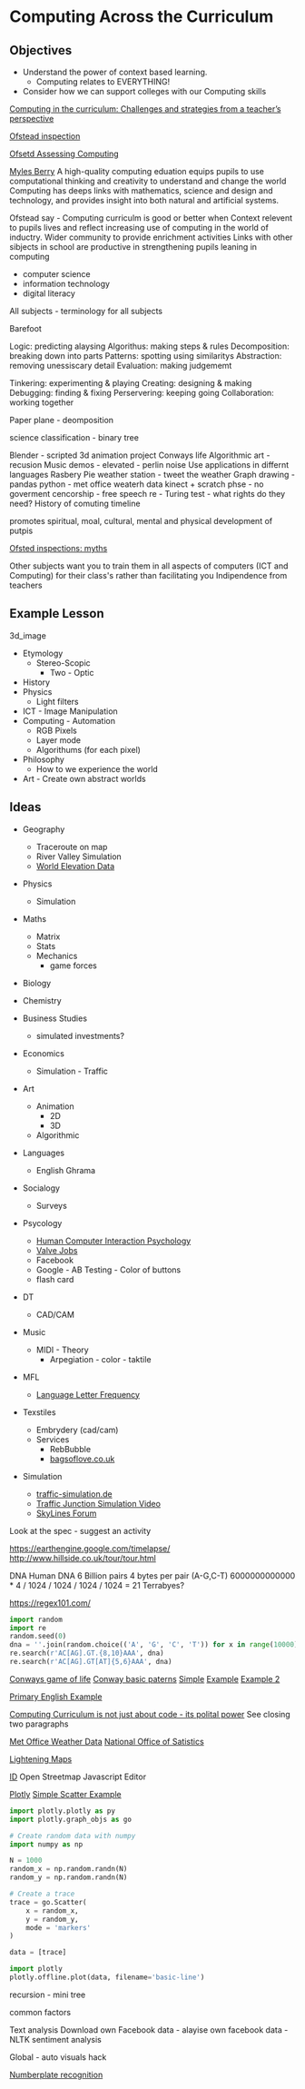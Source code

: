 Computing Across the Curriculum
===============================

Objectives
----------

* Understand the power of context based learning.
    * Computing relates to EVERYTHING!
* Consider how we can support colleges with our Computing skills


[Computing in the curriculum: Challenges and strategies from a teacher’s perspective](https://link.springer.com/article/10.1007/s10639-016-9482-0)

[Ofstead inspection](https://onefourseven.org.uk/blog/ofsted-on-computing/)

[Ofsetd Assessing Computing](https://www.softegg.co.uk/blog/ofsted-inspecting-the-computing-curriculum)

[Myles Berry](https://www.youtube.com/watch?v=-JBgaR8sNcE)
A high-quality computing eduation equips pupils to use computational thinking and creativity to understand and change the world
Computing has deeps links with mathematics, science and design and technology, and provides insight into both natural and artificial systems.

Ofstead say - Computing curriculm is good or better when
Context relevent to pupils lives and reflect increasing use of computing in the world of inductry. Wider community to provide enrichment activities
Links with other sibjects in school are productive in strengthening pupils leaning in computing

* computer science
* information technology
* digital literacy

All subjects - terminology for all subjects

Barefoot

Logic: predicting alaysing
Algorithus: making steps & rules
Decomposition: breaking down into parts
Patterns: spotting using similaritys
Abstraction: removing unessiscary detail
Evaluation: making judgememt

Tinkering: experimenting & playing
Creating: designing & making
Debugging: finding & fixing
Perservering: keeping going
Collaboration: working together

Paper plane - deomposition

science classification - binary tree

Blender - scripted 3d animation project
Conways life
Algorithmic art - recusion
Music demos - elevated - perlin noise
Use applications in differnt languages
Rasbery Pie weather station - tweet the weather
Graph drawing - pandas python - met office weaterh data
kinect + scratch
phse - no goverment cencorship - free speech
re - Turing test - what rights do they need?
History of comuting timeline


promotes spiritual, moal, cultural, mental and physical development of putpis

[Ofsted inspections: myths](https://www.gov.uk/government/publications/school-inspection-handbook-from-september-2015/ofsted-inspections-mythbusting)

Other subjects want you to train them in all aspects of computers (ICT and Computing) for their class's rather than facilitating you
Indipendence from teachers

Example Lesson
--------------

3d_image

* Etymology
    * Stereo-Scopic
        * Two - Optic
* History
* Physics
    * Light filters
* ICT - Image Manipulation
* Computing - Automation
    * RGB Pixels
    * Layer mode
    * Algorithums (for each pixel)
* Philosophy
    * How to we experience the world
* Art - Create own abstract worlds


Ideas
-----

* Geography
    * Traceroute on map
    * River Valley Simulation
    * [World Elevation Data](http://www.shadedrelief.com/natural3/pages/extra.html)
* Physics
    * Simulation
* Maths
    * Matrix
    * Stats
    * Mechanics
        * game forces
* Biology
* Chemistry
* Business Studies
    * simulated investments?
* Economics
    * Simulation - Traffic
* Art
    * Animation
        * 2D
        * 3D
    * Algorithmic
* Languages
    * English Ghrama
* Socialogy
    * Surveys
* Psycology
    * [Human Computer Interaction Psychology](https://www.amazon.co.uk/s/ref=nb_sb_noss_2?url=search-alias%3Daps&field-keywords=Handbook+of+Human-computer+Interaction)
    * [Valve Jobs](https://www.valvesoftware.com/el/?job_cat=data-science)
    * Facebook
    * Google - AB Testing - Color of buttons
    * flash card
* DT
    * CAD/CAM
* Music
    * MIDI - Theory
        * Arpegiation - color - taktile
* MFL
    * [Language Letter Frequency](https://en.wikipedia.org/wiki/Letter_frequency)
* Texstiles
    * Embrydery (cad/cam)
    * Services
        * RebBubble
        * [bagsoflove.co.uk](https://www.bagsoflove.co.uk/)

* Simulation
    * [traffic-simulation.de](http://www.traffic-simulation.de)
    * [Traffic Junction Simulation Video](https://www.youtube.com/watch?v=yITr127KZtQ)
    * [SkyLines Forum](https://forum.paradoxplaza.com/forum/index.php?threads/perpetual-traffic-jam.937466/)

Look at the spec - suggest an activity


https://earthengine.google.com/timelapse/
http://www.hillside.co.uk/tour/tour.html



DNA
Human DNA 6 Billion pairs
4 bytes per pair (A-G,C-T)
6000000000000 * 4 / 1024 / 1024 / 1024 / 1024 = 21 Terrabyes?


https://regex101.com/
```python
import random
import re
random.seed(0)
dna = ''.join(random.choice(('A', 'G', 'C', 'T')) for x in range(10000))
re.search(r'AC[AG].GT.{8,10}AAA', dna)
re.search(r'AC[AG].GT[AT]{5,6}AAA', dna)
```

[Conways game of life](http://www.conwaylife.com/)
[Conway basic paterns](http://pi.math.cornell.edu/~lipa/mec/lesson6.html)
[Simple](https://playgameoflife.com/)
[Example](https://pmav.eu/stuff/javascript-game-of-life-v3.1.1/)
[Example 2](https://www.samcodes.co.uk/project/game-of-life/)



[Primary English Example](https://www.somerset.org.uk/sites/edtech/Primary%20Computing/Computing%20across%20curriculum/English%20and%20computing.pdf)


[Computing Curriculum is not just about code - its polital power](https://mirandanet.ac.uk/blog/2017/09/02/coding-lessons-computing-curriculum/) See closing two paragraphs


[Met Office Weather Data](https://www.metoffice.gov.uk/climate/uk/data)
[National Office of Satistics](https://www.ons.gov.uk/)

[Lightening Maps](https://www.lightningmaps.org/)


[ID](https://wiki.openstreetmap.org/wiki/ID) Open Streetmap Javascript Editor


[Plotly](https://plot.ly/) [Simple Scatter Example](https://plot.ly/python/line-and-scatter/#simple-scatter-plot)
```python
import plotly.plotly as py
import plotly.graph_objs as go

# Create random data with numpy
import numpy as np

N = 1000
random_x = np.random.randn(N)
random_y = np.random.randn(N)

# Create a trace
trace = go.Scatter(
    x = random_x,
    y = random_y,
    mode = 'markers'
)

data = [trace]

import plotly
plotly.offline.plot(data, filename='basic-line')
```


recursion - mini tree

common factors


Text analysis
Download own Facebook data - alayise own facebook data - NLTK sentiment analysis


Global - auto visuals hack


[Numberplate recognition](https://medium.freecodecamp.org/how-i-replicated-an-86-million-project-in-57-lines-of-code-277031330ee9)

